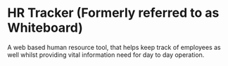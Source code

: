 # HR Tracker (Formerly referred to as Whiteboard)
A web based human resource tool, that helps keep track of employees as well whilst providing vital information need for day to day operation.
